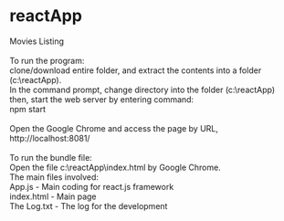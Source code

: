# reactApp
 Movies Listing
 <br> <br>
 To run the program:
 <br>
 clone/download entire folder, and extract the contents into a folder (c:\reactApp\).
 <br>
 In the command prompt, change directory into the folder (c:\reactApp\)
 <br>
 then, start the web server by entering command:
 <br>
 npm start
 <br><br>
 Open the Google Chrome and access the page by URL, http://localhost:8081/
 <br><br>
 To run the bundle file:
 <br>
 Open the file c:\reactApp\index.html by Google Chrome.
 <br>
 The main files involved:
 <br>
 App.js - Main coding for react.js framework  <br>
 index.html - Main page <br>
 The Log.txt - The log for the development <br>
